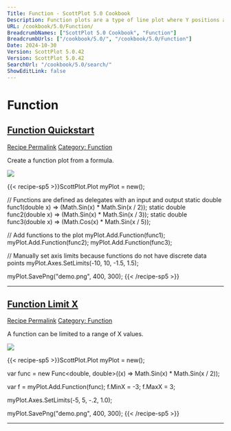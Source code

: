 ```yaml
---
Title: Function - ScottPlot 5.0 Cookbook
Description: Function plots are a type of line plot where Y positions are defined by a function that depends on X rather than a collection of discrete data points.
URL: /cookbook/5.0/Function/
BreadcrumbNames: ["ScottPlot 5.0 Cookbook", "Function"]
BreadcrumbUrls: ["/cookbook/5.0/", "/cookbook/5.0/Function"]
Date: 2024-10-30
Version: ScottPlot 5.0.42
Version: ScottPlot 5.0.42
SearchUrl: "/cookbook/5.0/search/"
ShowEditLink: false
---
```


<h1>Function</h1>


<h2 style='border-bottom: 0;'><a href='/cookbook/5.0/Function/FunctionQuickstart'>Function Quickstart</a></h2>

<div class="d-flex mb-2">
<a class="btn btn-sm btn-primary me-1" href="/cookbook/5.0/Function/FunctionQuickstart">Recipe Permalink</a>
<a class="btn btn-sm btn-success me-1" href="/cookbook/5.0/Function">Category: Function</a>
</div>

Create a function plot from a formula.

[![](/cookbook/5.0/images/FunctionQuickstart.png?241029205813)](/cookbook/5.0/images/FunctionQuickstart.png?241029205813)

{{< recipe-sp5 >}}ScottPlot.Plot myPlot = new();

// Functions are defined as delegates with an input and output
static double func1(double x) => (Math.Sin(x) * Math.Sin(x / 2));
static double func2(double x) => (Math.Sin(x) * Math.Sin(x / 3));
static double func3(double x) => (Math.Cos(x) * Math.Sin(x / 5));

// Add functions to the plot
myPlot.Add.Function(func1);
myPlot.Add.Function(func2);
myPlot.Add.Function(func3);

// Manually set axis limits because functions do not have discrete data points
myPlot.Axes.SetLimits(-10, 10, -1.5, 1.5);

myPlot.SavePng("demo.png", 400, 300);
{{< /recipe-sp5 >}}

<hr class='my-5 invisible'>



<h2 style='border-bottom: 0;'><a href='/cookbook/5.0/Function/FunctionLimitX'>Function Limit X</a></h2>

<div class="d-flex mb-2">
<a class="btn btn-sm btn-primary me-1" href="/cookbook/5.0/Function/FunctionLimitX">Recipe Permalink</a>
<a class="btn btn-sm btn-success me-1" href="/cookbook/5.0/Function">Category: Function</a>
</div>

A function can be limited to a range of X values.

[![](/cookbook/5.0/images/FunctionLimitX.png?241029205813)](/cookbook/5.0/images/FunctionLimitX.png?241029205813)

{{< recipe-sp5 >}}ScottPlot.Plot myPlot = new();

var func = new Func<double, double>((x) => Math.Sin(x) * Math.Sin(x / 2));

var f = myPlot.Add.Function(func);
f.MinX = -3;
f.MaxX = 3;

myPlot.Axes.SetLimits(-5, 5, -.2, 1.0);

myPlot.SavePng("demo.png", 400, 300);
{{< /recipe-sp5 >}}

<hr class='my-5 invisible'>


